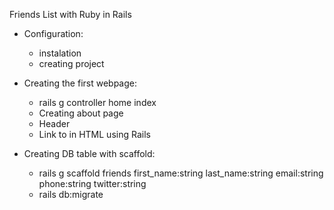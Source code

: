 Friends List with Ruby in Rails

- Configuration:
    - instalation
    - creating project

- Creating the first webpage:
    - rails g controller home index
    - Creating about page
    - Header
    - Link to in HTML using Rails

- Creating DB table with scaffold:
    - rails g scaffold friends first_name:string last_name:string email:string phone:string twitter:string
    - rails db:migrate